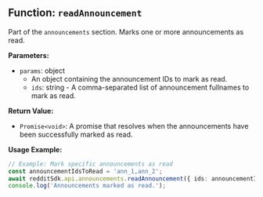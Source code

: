 ## Function: `readAnnouncement`

Part of the `announcements` section. Marks one or more announcements as read.

**Parameters:**

- `params`: object
  - An object containing the announcement IDs to mark as read.
  - `ids`: string - A comma-separated list of announcement fullnames to mark as read.

**Return Value:**

- `Promise<void>`: A promise that resolves when the announcements have been successfully marked as read.

**Usage Example:**

```typescript
// Example: Mark specific announcements as read
const announcementIdsToRead = 'ann_1,ann_2';
await redditSdk.api.announcements.readAnnouncement({ ids: announcementIdsToRead });
console.log('Announcements marked as read.');
``` 